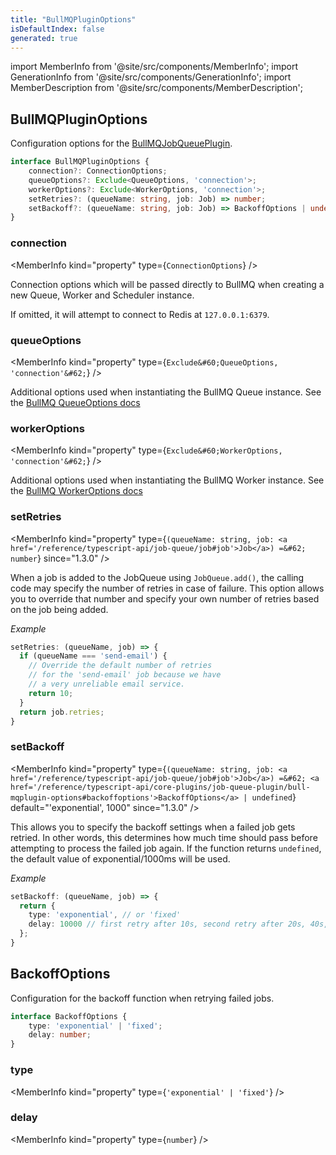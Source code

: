 ```yaml
---
title: "BullMQPluginOptions"
isDefaultIndex: false
generated: true
---
```

<!-- This file was generated from the Vendure source. Do not modify. Instead, re-run the "docs:build" script -->
import MemberInfo from '@site/src/components/MemberInfo';
import GenerationInfo from '@site/src/components/GenerationInfo';
import MemberDescription from '@site/src/components/MemberDescription';


## BullMQPluginOptions

<GenerationInfo sourceFile="packages/job-queue-plugin/src/bullmq/types.ts" sourceLine="14" packageName="@vendure/job-queue-plugin" since="1.2.0" />

Configuration options for the <a href='/reference/typescript-api/core-plugins/job-queue-plugin/bull-mqjob-queue-plugin#bullmqjobqueueplugin'>BullMQJobQueuePlugin</a>.

```ts title="Signature"
interface BullMQPluginOptions {
    connection?: ConnectionOptions;
    queueOptions?: Exclude<QueueOptions, 'connection'>;
    workerOptions?: Exclude<WorkerOptions, 'connection'>;
    setRetries?: (queueName: string, job: Job) => number;
    setBackoff?: (queueName: string, job: Job) => BackoffOptions | undefined;
}
```

<div className="members-wrapper">

### connection

<MemberInfo kind="property" type={`ConnectionOptions`}   />

Connection options which will be passed directly to BullMQ when
creating a new Queue, Worker and Scheduler instance.

If omitted, it will attempt to connect to Redis at `127.0.0.1:6379`.
### queueOptions

<MemberInfo kind="property" type={`Exclude&#60;QueueOptions, 'connection'&#62;`}   />

Additional options used when instantiating the BullMQ
Queue instance.
See the [BullMQ QueueOptions docs](https://github.com/taskforcesh/bullmq/blob/master/docs/gitbook/api/bullmq.queueoptions.md)
### workerOptions

<MemberInfo kind="property" type={`Exclude&#60;WorkerOptions, 'connection'&#62;`}   />

Additional options used when instantiating the BullMQ
Worker instance.
See the [BullMQ WorkerOptions docs](https://github.com/taskforcesh/bullmq/blob/master/docs/gitbook/api/bullmq.workeroptions.md)
### setRetries

<MemberInfo kind="property" type={`(queueName: string, job: <a href='/reference/typescript-api/job-queue/job#job'>Job</a>) =&#62; number`}  since="1.3.0"  />

When a job is added to the JobQueue using `JobQueue.add()`, the calling
code may specify the number of retries in case of failure. This option allows
you to override that number and specify your own number of retries based on
the job being added.

*Example*

```ts
setRetries: (queueName, job) => {
  if (queueName === 'send-email') {
    // Override the default number of retries
    // for the 'send-email' job because we have
    // a very unreliable email service.
    return 10;
  }
  return job.retries;
}
 ```
### setBackoff

<MemberInfo kind="property" type={`(queueName: string, job: <a href='/reference/typescript-api/job-queue/job#job'>Job</a>) =&#62; <a href='/reference/typescript-api/core-plugins/job-queue-plugin/bull-mqplugin-options#backoffoptions'>BackoffOptions</a> | undefined`} default="'exponential', 1000"  since="1.3.0"  />

This allows you to specify the backoff settings when a failed job gets retried.
In other words, this determines how much time should pass before attempting to
process the failed job again. If the function returns `undefined`, the default
value of exponential/1000ms will be used.

*Example*

```ts
setBackoff: (queueName, job) => {
  return {
    type: 'exponential', // or 'fixed'
    delay: 10000 // first retry after 10s, second retry after 20s, 40s,...
  };
}
```


</div>


## BackoffOptions

<GenerationInfo sourceFile="packages/job-queue-plugin/src/bullmq/types.ts" sourceLine="91" packageName="@vendure/job-queue-plugin" since="1.3.0" />

Configuration for the backoff function when retrying failed jobs.

```ts title="Signature"
interface BackoffOptions {
    type: 'exponential' | 'fixed';
    delay: number;
}
```

<div className="members-wrapper">

### type

<MemberInfo kind="property" type={`'exponential' | 'fixed'`}   />


### delay

<MemberInfo kind="property" type={`number`}   />




</div>
